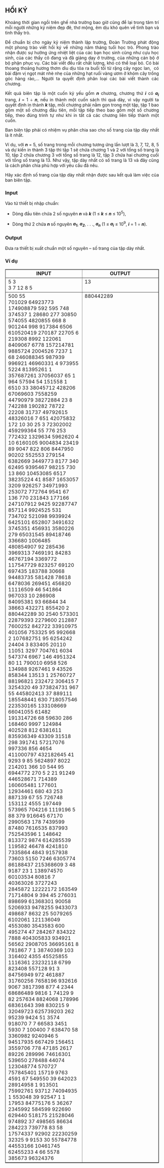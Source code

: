 <div class="problem_description" id="problem_description">
			<h2><strong>HỒI KÝ</strong></h2>

<p style="text-align: justify;">Khoảng thời gian ngồi trên ghế nhà trường bao giờ cũng để lại trong tâm trí mỗi người những kỷ niệm đẹp đẽ, thơ mộng, êm dịu khó quên về tình bạn và tình thầy trò.</p>

<p style="text-align: justify;">Để chuẩn bị cho ngày kỷ niệm thành lập trường, Đoàn Trường phát động một phong trào viết hồi ký về những năm tháng tuổi học trò. Phong trào nhận được sự hưởng ứng nhiệt liệt của các bạn học sinh cũng như cựu học sinh, của các thầy cô đang và đã giảng dạy ở trường, của những cán bộ ở bộ phận phục vụ. Các bài viết đều rất chất lượng, khó có thể loại bỏ. Có bài thoang thoảng hương thơm dìu dịu tỏa ra buổi tối từ rặng cây ngọc lan,&nbsp; có bài đậm vị ngọt mát nhè nhẹ của những hạt ruối vàng ươm ở khóm cây trồng góc hàng rào,... Người ta quyết định phân loại các bài viết thành các chương.</p>

<p style="text-align: justify;">Kết quả biên tập là một cuốn kỷ yếu gồm <strong><em>n</em></strong> chương, chương thứ <strong><em>i</em></strong> có <strong><em>a<sub>i</sub></em></strong> trang, <strong><em>i</em></strong> = 1 ÷ <strong><em>n</em></strong>, nếu in thành một cuốn sách thì quá dày, vì vậy người ta quyết định in thành <strong><em>k</em></strong> tập, mỗi chương phải nằm gọn trong một tập, tập 1 bao gồm một số chương đầu tiên, mỗi tập tiếp theo bao gồm một số chương tiếp, theo đúng trình tự như khi in tất cả các chương liên tiếp thành một cuốn.</p>

<p style="text-align: justify;">Ban biên tập phải có nhiệm vụ phân chia sao cho số trang của tập dày nhất là ít nhất.</p>

<p style="text-align: justify;">Ví dụ, với <strong><em>n</em></strong> = 5, số trang trong mỗi chương tương ứng lần lượt là 3, 7, 12, 8, 5 và dự kiến in thành 3 tập thì tập 1 sẽ chứa chương 1 và 2 với tổng số trang là 10, tập 2 chứa chương 3 với tổng số trang là 12, tập 3 chứa hai chương cuối với tổng số trang là 13. Như vậy, tập dày nhất có số trang là 13 và đây cũng là cách phân chia phù hợp với yêu cầu đã nêu.</p>

<p style="text-align: justify;">Hãy xác định số trang của tập dày nhất nhận được sau kết quả làm việc của ban biên tập.</p>

<h3 style="text-align: justify;"><strong>Input</strong></h3>

<p style="text-align: justify;">Vào từ thiết bị nhập chuẩn:</p>

<ul>
	<li style="text-align:justify">
	<p>Dòng đầu tiên chứa 2 số nguyên <strong><em>n</em></strong> và <strong><em>k</em></strong> (1 ≤ <strong><em>k</em></strong> ≤ <strong><em>n</em></strong> ≤ 10<sup>5</sup>),</p>
	</li>
	<li style="text-align:justify">
	<p>Dòng thứ 2 chứa <strong><em>n </em></strong>số nguyên <strong><em>a<sub>1</sub></em></strong>, <strong><em>a<sub>2</sub></em></strong>, . . ., <strong><em>a<sub>n</sub></em></strong> (1 ≤ <strong><em>a<sub>i</sub></em></strong> ≤ 10<sup>9</sup>, <strong><em>i</em></strong> = 1 ÷ <strong><em>n</em></strong>).</p>
	</li>
</ul>

<h3 style="text-align: justify;"><strong>Output</strong></h3>

<p style="text-align: justify;">Đưa ra thiết bị xuất chuẩn một số nguyên – số trang của tập dày nhất.</p>

<h3 style="text-align: justify;"><strong>Ví dụ</strong></h3>

<table border="1" cellpadding="1" cellspacing="1" style="width:100%">
	<tbody>
		<tr>
			<td style="text-align:center; vertical-align:top; width:50%"><strong>INPUT</strong></td>
			<td style="text-align:center; vertical-align:top; width:50%"><strong>OUTPUT</strong></td>
		</tr>
		<tr>
			<td style="vertical-align:top; width:50%">5 3
<br>
3 7 12 8 5
             </td>
			<td style="vertical-align:top; width:50%">13</td>
		</tr>
		<tr>
			<td style="vertical-align:top; width:50%">500 55<br>701029 64923773 174908879 592 595 748 374537 1 28680 277 30850 574055 4820855 668 8 901244 998 917384 6506 610520419 270187 22705 6 219308 8992 122061 8409067 6778 157214781 9885724 2004526 7237 1 68 246088345 987939 996921 46960331 4 973955 5224 81395261 1 357687261 37056037 65 1 964 57594 54 151558 1 6510 33 38045712 428206 67069603 7558259 44790979 38272884 23 8 742288 190282 78722 22208 31737 49792615 48326016 7 651 42075832 172 10 30 25 3 72302002 459299364 55 776 253 772432 1329634 5962620 4 10 6160105 9004834 23419 89 9047 822 806 8447950 90202 552553 279154 6382669 3449773 8177 340 62495 9395467 98215 730 13 860 10453085 6517 38235224 41 8587 1653057 3209 926257 34971993 253072 772764 9541 67 136 770 231843 177166 247107912 9425 92287747 857114 9924525 531 734702 521098 9939924 6425101 652807 3491632 3745351 456931 3580226 279 65031545 89418746 336680 1006485 480854907 92 285436 3969313 7469191 84283 46767194 3369772 117547729 823257 69120 697435 183788 30668 94483735 581428 78618 6478036 269451 456820 11116509 46 541864 967033 10 286908 84095381 93 66844 34 38663 432271 855420 2 880442289 30 2540 573301 22879393 2279600 212887 7600252 842722 33910975 401056 753325 95 992668 2 107682751 95 6254242 24404 3 833405 20110 11051 3297 704761 6034 547374 6967 146 4951324 80 11 790010 6958 526 134988 9267461 9 43526 858344 13513 1 25760727 88196821 232472 306415 7 3254320 49 373824731 967 55 445802413 37 889111 185548441 630 718057546 223530165 133108669 66041055 61482 191314726 68 59630 286 168460 9997 124984 402528 812 6381611 835936349 43309 31518 298 391741 57217076 997336 856 4654 411000797 432182645 41 9293 9 85 5624897 8022 214201 366 10 544 95 6944772 270 5 2 21 91249 446528671 714389 160605481 177601 12934461 680 43 253 887139 67 55 726748 153112 4555 197449 573965 704216 1119196 5 88 379 916645 67170 2990563 178 7439599 87480 7616535 837993 752543596 1 148642 813372 9874 614285539 119582 46478 4241810 7335864 4843 9157938 73603 5150 7246 6305774 86188437 215368609 3 48 9187 23 1 138974570 60103534 80816 7 40363026 3727243 2845872 12222172 163549 71714804 9 394 45 276031 898699 61368301 90058 5206933 9478255 9433073 498687 8632 25 5079265 6102061 121136049 4553080 3543583 600 495274 47 284267 834322 7888 404305833 934921 56562 2908705 36695161 8 781867 7 1 38740369 103 316402 4355 45525855 1116361 23232118 6799 823408 557128 91 3 84756949 972 461887 31760256 7658196 932616 9067 3817398 877 4 2344 68686489 9816 1 74129 9 82 257634 8824068 178996 68361643 398 830215 9 32049723 625739203 262 95239 9424 51 3574 918070 7 7 66583 3451 5930 7 100400 7 638470 58 3360982 9240946 5 94517935 667429 156451 3559706 778 47185 2617 89226 289996 74616301 539650 278488 44074 123048774 570727 757845401 15719 9763 4591 67 549550 39 642023 28914958 1 913501 75992761 93712 74094935 1 553048 39 92547 1 1 17953 84775176 5 36267 2345992 584599 922690 629440 518175 21528046 974892 37 498565 86634 284223 739778 83 58 17574337 92902 22230259 32325 9 9153 30 55784778 44553166 10461745 62455233 4 66 5578 385673 96324376 
            </td>
			<td style="vertical-align:top; width:50%">880442289</td>
		</tr>
	</tbody>
</table>